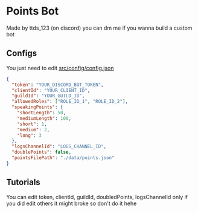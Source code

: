# Points Bot
Made by ttds_123 (on discord) you can dm me if you wanna build a custom bot

## Configs
You just need to edit [src/config/config.json](src/config/config.json)

```json
{
  "token": "YOUR_DISCORD_BOT_TOKEN",
  "clientId": "YOUR_CLIENT_ID",
  "guildId": "YOUR_GUILD_ID",
  "allowedRoles": ["ROLE_ID_1", "ROLE_ID_2"],
  "speakingPoints": {
    "shortLength": 50,
    "mediumLength": 100,
    "short": 1,
    "medium": 2,
    "long": 3
  },
  "logsChannelId": "LOGS_CHANNEL_ID",
  "doublePoints": false,
  "pointsFilePath": "./data/points.json"
}
```

## Tutorials
 You can edit token, clientId, guildId, doubledPoints, logsChannelId only if you did edit others it might broke so don't do it hehe
